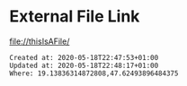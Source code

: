 # External File Link

[file://thisIsAFile/](file://thisIsAFile/)

    Created at: 2020-05-18T22:47:53+01:00
    Updated at: 2020-05-18T22:48:17+01:00
    Where: 19.13836314872808,47.62493896484375

